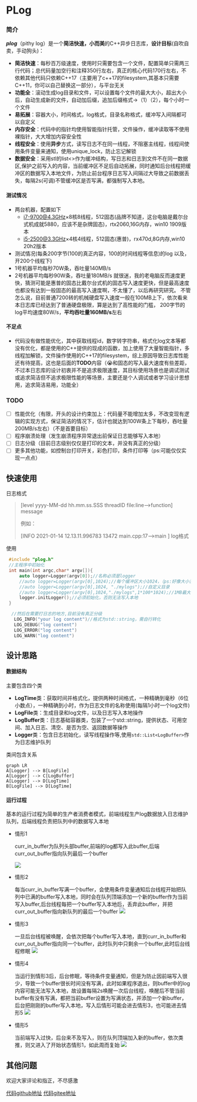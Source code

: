 # PLog

### 简介

***plog***（pithy log）是一个**简洁快速，小而美**的C++异步日志库，**设计目标**(自吹自卖，手动狗头)：

- **简洁快速**：每秒百万级速度，使用时只需要包含一个文件，配置简单只需两三行代码；总代码量加空行和注释350行左右，真正的核心代码170行左右，不依赖其他代码只依赖C++17（主要用了c++17的filesystem,其基本只需要C++11，你可以自己替换这一部分），与平台无关
- **功能全**：滚动生成log目录和文件，可以设置每个文件的最大大小，超出大小后，自动生成新的文件，自动加后缀，追加后缀格式->（1）（2），每个小时一个文件
- **易拓展**：容器大小，时间格式，log格式，目录名称格式，缓冲写入间隔都可以自定义
- **内存安全**：代码中的指针均使用智能指针托管，文件操作，缓冲读取等不使用裸指针，大大增加内容安全性
- **线程安全**：使用**异步**方式，读写日志不在同一线程，不阻塞主线程，线程间使用条件变量来通知，使用unique_lock，防止忘记解锁
- **数据安全**：采用stl的list<>作为缓冲结构，写日志和日志到文件不在同一数据区,保护之前写入的内容，当前缓冲区不足后自动拓展，同时通知后台线程把缓冲区的数据写入本地文件，为防止前台程序日志写入间隔过大导致之前数据丢失，每隔2s(可调)不管缓冲区是否写满，都强制写入本地。
#### 测试情况
- 两台机器，配置如下
  - i7-9700@4.3GHz×8核8线程，512固态(品牌不知道，这台电脑是戴尔台式机成就5880，应该不是杂牌固态)，rtx2060,16G内存，win10 1909版本
  - i5-2500@3.3GHz×4核4线程，512固态(惠普)，rx470d,8G内存,win10 20h2版本
- 测试情况(每条200字节(100的真正内容，100的时间线程等信息)的log 以及，开200个线程下)
 - 1号机器平均每秒70W条，吞吐量140MB/s
 - 2号机器平均每秒90W条，吞吐量180MB/s
就很迷，我的老电脑反而速度更快，猜测可能是惠普的固态比戴尔台式机的固态写入速度更快，但是最高速度也都没有达到一般固态的最高写入速度啊，不太懂了，以后再研究研究。
不管怎么说，目前普通7200转的机械硬盘写入速度一般在100MB上下，依次看来本日志库已经达到了普通硬盘极限，算是达到了高性能的门槛，
200字节的log平均速度80W/s，**平均吞吐量160MB/s**左右
#### 不足点

- 代码没有做性能优化，其中获取线程id，数字转字符串，格式化log文本等都没有优化，都是使用的C++提供的现成的函数，加上使用了大量智能指针，多线程加解锁，文件操作使用的C++17的filesystem，综上原因导致日志库性能还有待提高，这也是后面的**TODO**内容（😭和固态的写入最大速度有些差距，不过本日志库的设计初衷并不是追求极限速度，其目标使用场景也是调试测试或追求简洁但不追求极限性能的等场景，主要还是个人调试或者学习设计思想用，追求简洁易用，功能全）

### TODO

- [ ] 性能优化（有限，开头的设计约束加上：代码量不能增加太多，不改变现有逻辑的实现方式，保证简洁的情况下，估计也就达到100W条上下每秒，吞吐量200MB/s左右）（不是首要目标）
- [ ] 程序崩溃处理（发生崩溃程序异常退出前保证日志能够写入本地）
- [ ] 日志分级（目前日志级别仅仅是打印的文本，并没有真正的分级）
- [ ] 更多其他功能，如控制台打印开关，彩色打印，条件打印等（ps:可能仅仅实现一点点）

## 快速使用

日志格式

> [level yyyy-MM-dd hh.mm.ss.SSS threadID file:line-->function] message
>
> 例如：
>
> [INFO 2021-01-14 12.13.11.996783 13472 main.cpp:17-->main ] log格式

使用

 ```c++
  #include "plog.h"
  //主程序中初始化
  int main(int argc,char* argv[]){
      auto logger=Logger(argv[0]);//名称必须是logger
      //auto logger=Logger(argv[0],1024);//每个缓冲区大小1024，（ps:好像大小没有啥太大影响）
      //auto logger=Logger(argv[0],1024, "./mylogs");//自定义目录
      //auto logger=Logger(argv[0],1024,"./mylogs",1*100*1024);//1MB最大文件
      logger.initLogger();//必须初始化，否则无法写入本地
  }
 ```
```c++
  //然后在需要打日志的地方,目前没有真正分级
   LOG_INFO("your log content")//格式为std::string，需自行转化
   LOG_DEBUG("log content")
   LOG_ERROR("log content")
   LOG_WARN("log content")
```

  

## 设计思路

#### 数据结构

 主要包含四个类

- **LogTime**类：获取时间并格式化，提供两种时间格式，一种精确到毫秒（6位小数点），一种精确到小时，作为日志文件的名称使用(每隔1小时一个log文件)
- **LogFile**类：生成目录和log文件，以及日志写入本地操作
- **LogBuffer**类：日志基础容器类，包装了一个std::string，提供状态、可用空间、加入日志、清空、是否为空、返回数据等操作
- **Logger**类：包含日志初始化，读写线程操作等,使用```std::List<LogBuffer>```作为日志维护队列

类间包含关系

```mermaid
graph LR
A[Logger] --> B[LogFile]
A[Logger] --> C[LogBuffer]
A[Logger] --> D[LogTime]
B[LogFile] --> D[LogTime]
```
#### 运行过程
 基本的运行过程为简单的生产者消费者模式，前端线程生产log数据放入日志维护队列，后端线程负责把队列中的数据写入本地

- 情形1

  curr_in_buffer为队列头部buffer,前端的log都写入此buffer,后端curr_out_buffer指向队列最后一个buffer

  ![]( http://lqk1949.gitee.io/images/011415191092_01312_1.Png)

- 情形2

  每当curr_in_buffer写满一个buffer，会使用条件变量通知后台线程开始把队列中已满的buffer写入本地，同时会在队列顶端添加一个新的buffer作为当前写入buffer,后台线程每把一个buffer写入本地后，丢弃此buffer，并把curr_out_buffer指向新队列的最后一个buffer
  ![]( http://lqk1949.gitee.io/images/011415191092_01312_2.Png)
  
- 情形3

  一旦后台线程被唤醒，会依次把每个buffer写入本地，直到curr_in_buffer和curr_out_buffer指向同一个buffer，此时队列中只剩余一个buffer,此时后台线程修眠
  ![]( http://lqk1949.gitee.io/images/011415191092_01312_3.Png)
  
- 情形4

  当运行到情形3后，后台修眠，等待条件变量通知，但是为防止因前端写入很少，导致一个buffer很长时间没有写满，此时如果程序退出，则buffer中的log内容可能无法写入本地，故设置每隔2s唤醒一次后台线程，唤醒后不管当前buffer有没有写满，都把当前buffer设置为写满状态，并添加一个新buffer，后台把刚刚的buffer写入本地，写入后情形可能会进去情形3，也可能进去情形5
  ![]( http://lqk1949.gitee.io/images/011415191092_01312_4.Png)
  
- 情形5

  当前端写入过快，后台来不及写入，则在队列顶端加入新的buffer，依次类推，则又进入了开始状态情形1，如此周而复始
  ![]( http://lqk1949.gitee.io/images/011415191092_01312_5.Png)

## 其他问题

欢迎大家评论和指正，不尽感激

[代码github地址](https://github.com/luqiankun/plog)
[代码gitee地址](https://gitee.com/lqk1949/plog)
